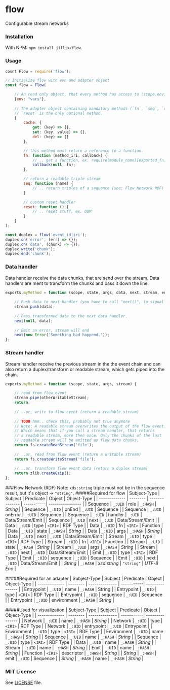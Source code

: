 # flow
Configurable stream networks

### Installation
With NPM: `npm install jillix/flow`.

### Usage
```js
cosnt Flow = require('flow');

// Initialize flow with evn and adapter object
const flow = Flow(

    // An read only object, that every method has access to (scope.env).
    {env: "vars"},
    
    // The adapter object containing mandatory methods (`fn`, `seq`, `cache.get`, `cache.set`, `cache.del`).
    // `reset` is the only optional method.
    {
        cache: {
            get: (key) => {},
            set: (key, value) => {},
            del: (key) => {}
        },

        // this method must return a reference to a function.
        fn: function (method_iri, callback) {
            // .. get a function, ex. require(module_name)[exported_fn]
            callback(null, fn);
        },

        // return a readable triple stream
        seq: function (name) {
            // .. return triples of a sequence (see: Flow Network RDF)
        }

        // custom reset handler
        reset: function () {
            // .. reset stuff, ex. DOM
        }
    }
);

const duplex = flow('event_id|iri');
duplex.on('error', (err) => {});
duplex.on('data', (chunk) => {});
duplex.write('chunk');
duplex.end('chunk');
```
### Data handler
Data handler receive the data chunks, that are send over the stream.
Data handlers are ment to transform the chunks and pass it down the line.
```js
exports.myMethod = function (scope, state, args, data, next, stream, enc) {
    
    // Push data to next handler (you have to call "next()", to signal that the handler is done).
    stream.push(data);
    
    // Pass transformed data to the next data handler.
    next(null, data);
    
    // Emit an error, stream will end
    next(new Error('Something bad happend.'));
};
```
### Stream handler
Stream handler receive the previous stream in the the event chain and can also
return a duplex/transform or readable stream, which gets piped into the chain.
```js
exports.myMethod = function (scope, state, args, stream) {

    // read from flow event
    stream.pipe(otherWritableStream);
    return;
    
    // ..or, write to flow event (return a readable stream)
    
    // TODO hmm.. check this, probably not true anymore 
    // Note: A readable stream overwrites the output of the flow event.
    // Which means that if you call a stream handler, that returns
    // a readable stream, more then once. Only the chunks of the last
    // readable stream will be emitted as flow data chunks.
    return fs.createReadStream('file');
    
    // ..or, read from flow event (return a writable stream)
    return fs.createWriteStream('file');
    
    // ..or, transform flow event data (return a duplex stream)
    return zlib.createGzip();
};
```
###Flow Network (RDF)
Note: `xds:string` triple must not be in the sequence result, but it's object -> `"string"`. 
#####Required for flow
| Subject-Type  | Subject  | Predicate      | Object     | Object-Type      |
| ------------- | -------- | -------------- | -----------| ---------------- |
| Sequence      | `_:UID`  | role           | `_:HASH`   | *String*         |
| Sequence      | `_:UID`  | onEnd          | `_:UID`    | Sequence         |
| Sequence      | `_:UID`  | onError        | `_:UID`    | Sequence         |
| Sequence      | `_:UID`  | handler        | `_:UID`    | Data/Stream/Emit |
| Sequence      | `_:UID`  | next           | `_:UID`    | Data/Stream/Emit |
| Data          | `_:UID`  | type           | `<IRI>`    | RDF Type         |
| Data          | `_:UID`  | fn             | `<IRI>`    | Function         |
| Data          | `_:UID`  | state          | `_:HASH`   | *String*         |
| Data          | `_:UID`  | args           | `_:HASH`   | *String*         |
| Data          | `_:UID`  | next           | `_:UID`    | Data/Stream/Emit |
| Stream        | `_:UID`  | type           | `<IRI>`    | RDF Type         |
| Stream        | `_:UID`  | fn             | `<IRI>`    | Function         |
| Stream        | `_:UID`  | state          | `_:HASH`   | *String*         |
| Stream        | `_:UID`  | args           | `_:HASH`   | *String*         |
| Stream        | `_:UID`  | next           | `_:UID`    | Data/Stream/Emit |
| Emit          | `_:UID`  | type           | `<IRI>`    | RDF Type         |
| Emit          | `_:UID`  | sequence       | `_:UID`    | Sequence         |
| Emit          | `_:UID`  | next           | `_:UID`    | Data/Stream/Emit |
| *String*      | `_:HASH` | *xsd:string*   | `"string"` | *UTF-8 Enc*      |

#####Required for an adapter
| Subject-Type  | Subject  | Predicate      | Object     | Object-Type     |
| ------------- | -------- | -------------- | -----------| --------------- |
| Entrypoint    | `_:UID`  | name           | `_:HASH`   | String          |
| Entrypoint    | `_:UID`  | type           | `<IRI>`    | RDF Type        |
| Entrypoint    | `_:UID`  | sequence       | `_:UID`    | Sequence        |
| Entrypoint    | `_:UID`  | environment    | `_:HASH`   | *String*        |

#####Used for visualization
| Subject-Type  | Subject  | Predicate      | Object     | Object-Type     |
| ------------- | -------- | -------------- | -----------| --------------- |
| Network       | `_:UID`  | name           | `_:HASH`   | *String*        |
| Network       | `_:UID`  | type           | `<IRI>`    | RDF Type        |
| Network       | `_:UID`  | entrypoint     | `_:UID`    | Entrypoint      |
| Environment   | `_:UID`  | type           | `<IRI>`    | RDF Type        |
| Environment   | `_:UID`  | name           | `_:HASH`   | *String*        |
| Sequence      | `_:UID`  | name           | `_:HASH`   | *String*        |
| Sequence      | `_:UID`  | type           | `<IRI>`    | RDF Type        |
| Data          | `_:UID`  | name           | `_:HASH`   | *String*        |
| Stream        | `_:UID`  | name           | `_:HASH`   | *String*        |
| Emit          | `_:UID`  | name           | `_:HASH`   | *String*        |
| Function      | `<IRI>`  | descriptor     | `_:HASH`   | *String*        |
| *String*      | `_:HASH` | emit           | `_:UID`    | Sequence        |
| *String*      | `_:HASH` | name           | `_:HASH`   | *String*        |

### MIT License
See [LICENSE](https://github.com/jillix/flow/blob/master/LICENSE) file.
